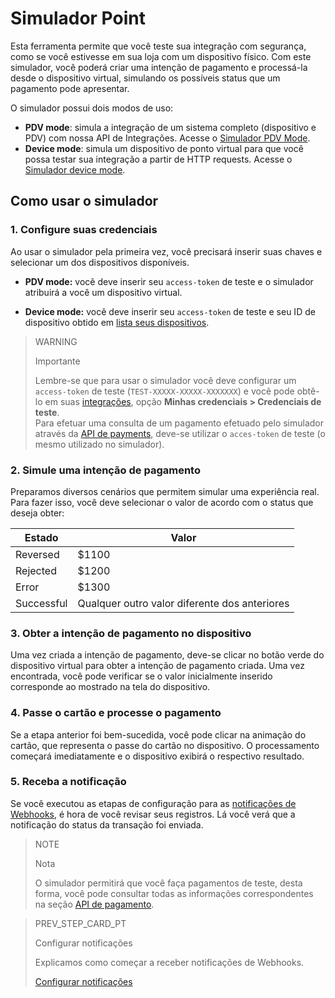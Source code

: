 # Simulador Point

Esta ferramenta permite que você teste sua integração com segurança, como se você estivesse em sua loja com um dispositivo físico.
Com este simulador, você poderá criar uma intenção de pagamento e processá-la desde o dispositivo virtual, simulando os possíveis status que um pagamento pode apresentar.

O simulador possui dois modos de uso:

* **PDV mode**: simula a integração de um sistema completo (dispositivo e PDV) com nossa API de Integrações. Acesse o [Simulador PDV Mode](https://api.mercadopago.com/point/integrator-simulator/sandbox/?ignoreapidoc=true).
* **Device mode**: simula um dispositivo de ponto virtual para que você possa testar sua integração a partir de HTTP requests. Acesse o [Simulador device mode](https://api.mercadopago.com/point/integrator-simulator/sandbox/device?ignoreapidoc=true).

## Como usar o simulador

### 1. Configure suas credenciais

Ao usar o simulador pela primeira vez, você precisará inserir suas chaves e selecionar um dos dispositivos disponíveis.

* **PDV mode:** você deve inserir seu `access-token` de teste e o simulador atribuirá a você um dispositivo virtual.

* **Device mode:** você deve inserir seu `access-token` de teste e seu ID de dispositivo obtido em [lista seus dispositivos](https://www.mercadopago[FAKER][URL][DOMAIN]/developers/pt/guides/integration-api/create-payment-intent#https://www.mercadopago.com.br/developers/pt/guides/in-person-payments/integration-api/create-payment-intent#bookmark_obtenha_a_lista_de_seus_dispositivos_dispon%C3%ADveis).

> WARNING
>
> Importante
>
> Lembre-se que para usar o simulador você deve configurar um `access-token` de teste (`TEST-XXXXX-XXXXX-XXXXXXX`) e você pode obtê-lo em suas [integrações](https://www.mercadopago[FAKER][URL][DOMAIN]/developers/panel/applications), opção **Minhas credenciais > Credenciais de teste**.
> <br/>
> Para efetuar uma consulta de um pagamento efetuado pelo simulador através da [API de payments](https://www.mercadopago[FAKER][URL][DOMAIN]/developers/pt/reference/payments/_payments_id/get), deve-se utilizar o `acces-token` de teste (o mesmo utilizado no simulador).

### 2. Simule uma intenção de pagamento

Preparamos diversos cenários que permitem simular uma experiência real. Para fazer isso, você deve selecionar o valor de acordo com o status que deseja obter:

| Estado | Valor |
|---|---|
| Reversed | $1100 |
| Rejected | $1200 |
| Error | $1300 |
| Successful | Qualquer outro valor diferente dos anteriores |

### 3. Obter a intenção de pagamento no dispositivo

Uma vez criada a intenção de pagamento, deve-se clicar no botão verde do dispositivo virtual para obter a intenção de pagamento criada. Uma vez encontrada, você pode verificar se o valor inicialmente inserido corresponde ao mostrado na tela do dispositivo.

### 4. Passe o cartão e processe o pagamento

Se a etapa anterior foi bem-sucedida, você pode clicar na animação do cartão, que representa o passe do cartão no dispositivo. O processamento começará imediatamente e o dispositivo exibirá o respectivo resultado.

### 5. Receba a notificação

Se você executou as etapas de configuração para as [notificações de Webhooks](/developers/pt/docs/mp-point/integration-configuration/integrate-with-pdv/notifications), é hora de você revisar seus registros. Lá você verá que a notificação do status da transação foi enviada.

> NOTE
>
> Nota
>
> O simulador permitirá que você faça pagamentos de teste, desta forma, você pode consultar todas as informações correspondentes na seção [API de pagamento](https://www.mercadopago[FAKER][URL][DOMAIN]/developers/pt/reference/payments/_payments_id/get).

> PREV_STEP_CARD_PT
>
> Configurar notificações
>
> Explicamos como começar a receber notificações de Webhooks.
>
> [Configurar notificações]()